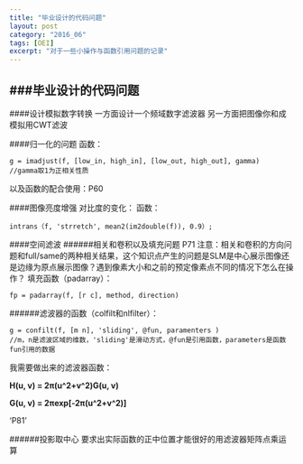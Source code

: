 ```yaml
---
title: "毕业设计的代码问题"
layout: post
category: "2016_06"
tags: [OEI]
excerpt: "对于一些小操作与函数引用问题的记录"
---
```



###毕业设计的代码问题
---
####设计模拟数字转换
一方面设计一个频域数字滤波器
另一方面把图像你和成模拟用CWT滤波

####归一化的问题
函数：

```
g = imadjust(f, [low_in, high_in], [low_out, high_out], gamma)
//gamma取1为正相关性质
```

以及函数的配合使用：P60

####图像亮度增强
对比度的变化：
函数：

```
intrans（f, 'strretch', mean2(im2double(f)), 0.9）;
```

####空间滤波
######相关和卷积以及填充问题
P71
注意：相关和卷积的方向问题和full/same的两种相关结果，这个知识点产生的问题是SLM是中心展示图像还是边缘为原点展示图像？遇到像素大小和之前的预定像素点不同的情况下怎么在操作？
填充函数（padarray）：

```
fp = padarray(f, [r c], method, direction)
```

######滤波器的函数（colfilt和nlfilter）：

```
g = confilt(f, [m n], 'sliding', @fun, paramenters )
//m，n是滤波区域的维数，'sliding'是滑动方式，@fun是引用函数，parameters是函数fun引用的数据
```
我需要做出来的滤波器函数：

**H(u, v) = 2π(u^2+v^2)G(u, v)**

**G(u, v) = 2πexp[-2π(u^2+v^2)]**

‘P81’

######投影取中心
要求出实际函数的正中位置才能很好的用滤波器矩阵点乘运算

